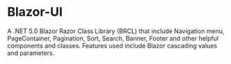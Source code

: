 # Blazor-UI
A .NET 5.0 Blazor Razor Class Library (BRCL) that include Navigation menu, PageContainer, Pagination, Sort, Search, Banner, Footer and other helpful components and classes. Features used include Blazor cascading values and parameters.
